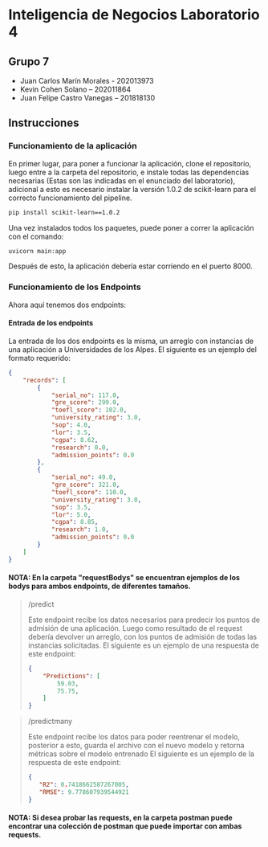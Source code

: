 # Inteligencia de Negocios Laboratorio 4
## Grupo 7
- Juan Carlos Marín Morales - 202013973
- Kevin Cohen Solano – 202011864 
- Juan Felipe Castro Vanegas – 201818130

## Instrucciones

### Funcionamiento de la aplicación

En primer lugar, para poner a funcionar la aplicación, clone el repositorio, luego entre a la carpeta del repositorio, e instale todas las dependencias necesarias (Estas son las indicadas en el enunciado del laboratorio), adicional a esto es necesario instalar la versión 1.0.2 de scikit-learn para el correcto funcionamiento del pipeline.
```sh
pip install scikit-learn==1.0.2
```
Una vez instalados todos los paquetes, puede poner a correr la aplicación con el comando:

```sh
uvicorn main:app
```
Después de esto, la aplicación debería estar corriendo en el puerto 8000.

### Funcionamiento de los Endpoints


Ahora aquí tenemos dos endpoints:

#### Entrada de los endpoints

La entrada de los dos endpoints es la misma, un arreglo con instancias de una aplicación a Universidades de los Alpes. El siguiente es un ejemplo del formato requerido:

```json
{
    "records": [
        {
            "serial_no": 117.0,
            "gre_score": 299.0,
            "toefl_score": 102.0,
            "university_rating": 3.0,
            "sop": 4.0,
            "lor": 3.5,
            "cgpa": 8.62,
            "research": 0.0,
            "admission_points": 0.0
        },
        {
            "serial_no": 49.0,
            "gre_score": 321.0,
            "toefl_score": 110.0,
            "university_rating": 3.0,
            "sop": 3.5,
            "lor": 5.0,
            "cgpa": 8.85,
            "research": 1.0,
            "admission_points": 0.0
        }
    ]
}
```
#### NOTA: En la carpeta "requestBodys" se encuentran ejemplos de los bodys para ambos endpoints, de diferentes tamaños.

> /predict
> 
> Este endpoint recibe los datos necesarios para predecir los puntos de admisión de una aplicación.
> Luego como resultado de el request debería devolver un arreglo, con los puntos de admisión de todas las instancias solicitadas. 
> El siguiente es un ejemplo de una respuesta de este endpoint:
> 
> ```json
> {
>     "Predictions": [
>         59.03,
>         75.75,
>     ]
> }
>  ```

> /predictmany
>
> Este endpoint recibe los datos para poder reentrenar el modelo, posterior a esto, guarda el archivo con el nuevo modelo y retorna métricas sobre el modelo entrenado
> El siguiente es un ejemplo de la respuesta de este endpoint:
>```json
>{
>    "R2": 0.7418662587267005,
>    "RMSE": 9.778607939544921
>}

#### NOTA: Si desea probar las requests, en la carpeta postman puede encontrar una colección de postman que puede importar con ambas requests.





